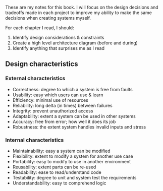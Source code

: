These are my notes for this book. I will focus on the design decisions and tradeoffs made in each project to improve my ability to make the same decisions when creating systems myself.

For each chapter I read, I should:
1. Identify design considerations & constraints
2. Create a high level architecture diagram (before and during)
3. Identify anything that surprises me as I read

## Design characteristics
### External characteristics
* Correctness: degree to which a system is free from faults
* Usability: easy which users can use & learn
* Efficiency: minimal use of resources
* Reliability: long delta (in times) between failures
* Integrity: prevent unauthorized access
* Adaptability: extent a system can be used in other systems
* Accuracy: free from error; how well it does its job
* Robustness: the extent system handles invalid inputs and stress

### Internal characteristics
* Maintainability: easy a system can be modified
* Flexibility: extent to modify a system for another use case
* Portability: easy to modify to use in another environment
* Reusability: extent parts can be re-used
* Readability: ease to read/understand code
* Testability: degree to unit and system test the requirements
* Understandability: easy to comprehend logic
